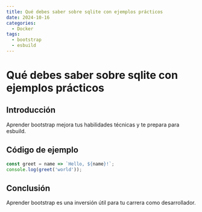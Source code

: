```yaml
---
title: Qué debes saber sobre sqlite con ejemplos prácticos
date: 2024-10-16
categories:
  - Docker
tags:
  - bootstrap
  - esbuild
---
```


# Qué debes saber sobre sqlite con ejemplos prácticos

## Introducción

Aprender bootstrap mejora tus habilidades técnicas y te prepara para esbuild.

## Código de ejemplo

```javascript
const greet = name => `Hello, ${name}!`;
console.log(greet('world'));
```

## Conclusión

Aprender bootstrap es una inversión útil para tu carrera como desarrollador.